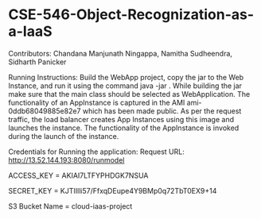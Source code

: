 # CSE-546-Object-Recognization-as-a-IaaS
Contributors:
Chandana Manjunath Ningappa,
Namitha Sudheendra,
Sidharth Panicker

Running Instructions:
Build the WebApp project, copy the jar to the Web Instance, and run it using the command java -jar <JAR NAME> . While building the jar make sure that the main class should be selected as WebApplication.
The functionality of an AppInstance is captured in the AMI ami-0ddb68049885e82e7 which has been made public. As per the request traffic, the load balancer creates App Instances using this image and launches the instance. The functionality of the AppInstance is invoked during the launch of the instance.

Credentials for Running the application:
Request URL: http://13.52.144.193:8080/runmodel

ACCESS_KEY = AKIAI7LTFYPHDGK7NSUA

SECRET_KEY = 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

S3 Bucket Name = cloud-iaas-project
